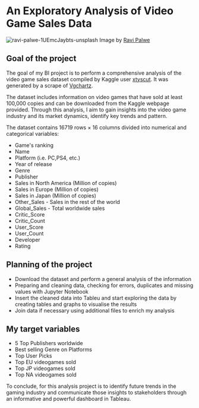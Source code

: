 # An Exploratory Analysis of Video Game Sales Data

![ravi-palwe-1UEmcJaybts-unsplash](https://user-images.githubusercontent.com/125832348/232290960-6c1ed070-313e-471b-95d8-703090e253a2.jpg)
Image by [Ravi Palwe](https://unsplash.com/es/fotos/1UEmcJaybts)

## Goal of the project
The goal of my BI project is to perform a comprehensive analysis of the video game sales dataset compiled by Kaggle user [xtyscut](https://www.kaggle.com/datasets/xtyscut/video-games-sales-as-at-22-dec-2016csv). It was generated by a scrape of [Vgchartz](https://www.vgchartz.com).

The dataset includes information on video games that have sold at least 100,000 copies and can be downloaded from the Kaggle webpage provided. Through this analysis, I aim to gain insights into the video game industry and its market dynamics, identify key trends and pattern. 

The dataset contains 16719 rows × 16 columns divided into numerical and categorical variables: 

+ Game's ranking
+ Name
+ Platform (i.e. PC,PS4, etc.)
+ Year of release
+ Genre
+ Publisher
+ Sales in North America (Million of copies)
+ Sales in Europe (Million of copies)
+ Sales in Japan (Million of copies)
+ Other_Sales - Sales in the rest of the world
+ Global_Sales - Total worldwide sales
+ Critic_Score
+ Critic_Count
+ User_Score
+ User_Count
+ Developer
+ Rating

## Planning of the project

+ Download the dataset and perform a general analysis of the information
+ Preparing and cleaning data, checking for errors, duplicates and missing values with Jupyter Notebook
+ Insert the cleaned data into Tableu and start exploring the data by creating tables and graphs to visualise the results
+ Join data if necessary using additional files to enrich my analysis 

## My target variables

+ 5 Top Publishers worldwide
+ Best selling Genre on Platforms
+ Top User Picks
+ Top EU videogames sold 
+ Top JP videogames sold 
+ Top NA videogames sold 

To conclude, for this analysis project is to identify future trends in the gaming industry and communicate those insights to stakeholders through an informative and powerful dashboard in Tableau. 
